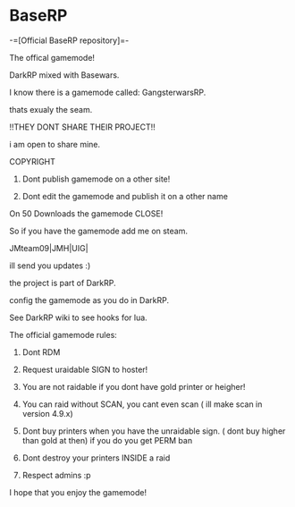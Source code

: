 BaseRP
======

-=[Official BaseRP repository]=-

The offical gamemode!

DarkRP mixed with Basewars.

I know there is a gamemode called: GangsterwarsRP.

thats exualy the seam.

!!THEY DONT SHARE THEIR PROJECT!!

i am open to share mine.

COPYRIGHT

1. Dont publish gamemode on a other site!

2. Dont edit the gamemode and publish it on a other name

On 50 Downloads the gamemode CLOSE!

So if you have the gamemode add me on steam.

JMteam09|JMH|UIG|

ill send you updates :)

the project is part of DarkRP.

config the gamemode as you do in DarkRP.

See DarkRP wiki to see hooks for lua.

The official gamemode rules:

1. Dont RDM

2. Request uraidable SIGN to hoster!

3. You are not raidable if you dont have gold printer or heigher!

4. You can raid without SCAN, you cant even scan ( ill make scan in version 4.9.x)

5. Dont buy printers when you have the unraidable sign. ( dont buy higher than gold at then) if you do you get PERM ban

6. Dont destroy your printers INSIDE a raid

7. Respect admins :p

I hope that you enjoy the gamemode!

